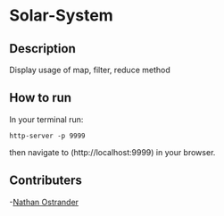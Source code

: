 # Solar-System


## Description
Display usage of map, filter, reduce method 

## How to run
In your terminal run:
```
http-server -p 9999
```
then navigate to (http://localhost:9999) in your browser.


## Contributers
-[Nathan Ostrander](https://github.com/ostrander-nathan)